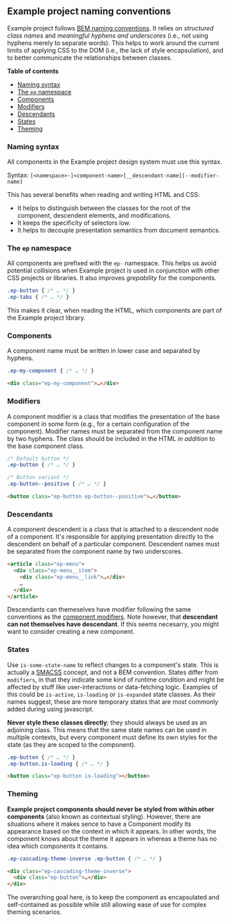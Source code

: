 ## Example project naming conventions

Example project follows [BEM naming conventions](http://getbem.com/naming/).
It relies on _structured class names_ and _meaningful hyphens and underscores_
(i.e., not using hyphens merely to separate words). This helps to work around
the current limits of applying CSS to the DOM (i.e., the lack of style
encapsulation), and to better communicate the relationships between classes.


**Table of contents**
* [Naming syntax](#naming-syntax)
* [The `ep` namespace](#namespace)
* [Components](#components)
* [Modifiers](#modifiers)
* [Descendants](#descendants)
* [States](#states)
* [Theming](#theming)

<a name="naming-syntax"></a>
### Naming syntax

All components in the Example project design system must use this syntax.

Syntax: `[<namespace>-]<component-name>[__descendant-name][--modifier-name]`

This has several benefits when reading and writing HTML and CSS:

* It helps to distinguish between the classes for the root of the component,
  descendent elements, and modifications.
* It keeps the specificity of selectors low.
* It helps to decouple presentation semantics from document semantics.

<a name="namespace"></a>
### The `ep` namespace

All components are prefixed with the `ep-` namespace. This helps us
avoid potential collisions when Example project is used in conjunction with other CSS
projects or libraries. It also improves _grepability_ for the components.

```css
.ep-button { /* … */ }
.ep-tabs { /* … */ }
```

This makes it clear, when reading the HTML, which components are part of the
Example project library.


<a name="components"></a>
### Components

A component name must be written in lower case and separated by hyphens.

```css
.ep-my-component { /* … */ }
```

```html
<div class="ep-my-component">…</div>
```

<a name="modifiers"></a>
### Modifiers

A component modifier is a class that modifies the presentation of the base
component in some form (e.g., for a certain configuration of the component).
Modifier names must be separated from the component name by two hyphens. The
class should be included in the HTML _in addition_ to the base component class.

```css
/* Default button */
.ep-button { /* … */ }

/* Button variant */
.ep-button--positive { /* … */ }
```

```html
<button class="ep-button ep-button--positive">…</button>
```

<a name="descendants"></a>
### Descendants

A component descendent is a class that is attached to a descendent node of a
component. It's responsible for applying presentation directly to the
descendent on behalf of a particular component. Descendent names must be
separated from the component name by two underscores.

```html
<article class="ep-menu">
  <div class="ep-menu__item">
    <div class="ep-menu__link">…</div>
    …
  </div>
</article>
```

Descendants can themeselves have modifier following the same conventions as the
[component modifiers](#modifiers). Note however, that
**descendant can not themselves have descendant**. If this seems necesarry, you
might want to consider creating a new component.


<a name="states"></a>
### States

Use `is-some-state-name` to reflect changes to a component's state. This is
actually a [SMACSS](https://smacss.com/book/type-state) concept, and not a BEM
convention. States differ from `modifiers`, in that they indicate some kind of runtime
condition and might be affected by stuff like user-interactions or data-fetching
logic. Examples of this could be `is-active`, `is-loading` or `is-expanded`
state classes. As their names suggest, these are more temporary states that are
most commonly  added during using javascript.

**Never style these classes directly**; they should always be used as an
adjoining class. This means that the same state names can be used in multiple
contexts, but every component must define its own styles for the state (as they
are scoped to the component).

```css
.ep-button { /* … */ }
.ep-button.is-loading { /* … */ }
```

```html
<button class="ep-button is-loading"></button>
```

<a name="theming"></a>
### Theming

**Example project components should never be styled from within other components**
(also known as contextual styling). However, there are situations where it makes
sence to have a Component modify its appearance based on the context in which it
appears. In other words, the component knows about the theme it appears in
whereas a theme has no idea which components it contains.

```css
.ep-cascading-theme-inverse .ep-button { /* … */ }
```

```html
<div class="ep-cascading-theme-inverse">
  <div class="ep-button">…</div>
</div>
```

The overarching goal here, is to keep the component as encapsulated and
self-contained as possible while still allowing ease of use for complex theming
scenarios.
